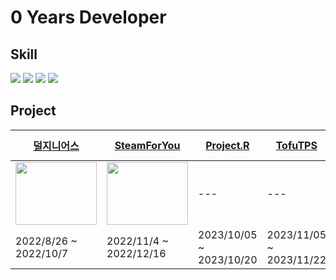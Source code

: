 # 0 Years Developer

## Skill
<img src="https://img.shields.io/badge/node.js-339933?style=for-the-badge&logo=Node.js&logoColor=white"> <img src="https://img.shields.io/badge/express-000000?style=for-the-badge&logo=express&logoColor=white"> <img src="https://img.shields.io/badge/unity-999999?style=for-the-badge&logo=unity&logoColor=black"> <img src="https://img.shields.io/badge/csharp-512BD4?style=for-the-badge&logo=csharp&logoColor=white"> 

## Project

|[덜지니어스](https://github.com/cesdea/THER_GEINUS_GAME_develop_BE/blob/develop/README.md)|[SteamForYou](https://github.com/SteamReviewSearch)|[Project.R](https://github.com/cesdea/Project-S)|[TofuTPS](https://github.com/cesdea/TofuTPS)|평뮤광휘|[북극곰과 함께](https://github.com/cesdea/MetaVR_revive)|[AR Pixel Dungeon](https://github.com/cesdea/ARProject)|
|---|---|---|---|---|---|---|
|[<img src="https://github.com/cesdea/cesdea/blob/main/image/THER_GENIUS.png" width="130" height="100">](https://github.com/cesdea/THER_GEINUS_GAME_develop_BE/blob/develop/README.md)|[<img src="https://github.com/cesdea/cesdea/blob/main/image/steamforyou.png" width="130" height="100">](https://github.com/SteamReviewSearch)|---|---|---|---|---|
|2022/8/26 ~ 2022/10/7|2022/11/4 ~ 2022/12/16|2023/10/05 ~ 2023/10/20|2023/11/05 ~ 2023/11/22|2023/11/27 ~ 2023/12/20|2023/12/22 ~ 2024/01/09|2024/01/29 ~ 2024/02/21|
